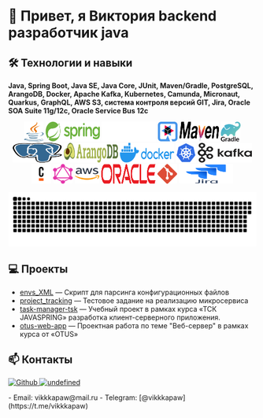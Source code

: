# 👋 Привет, я Виктория backend разработчик java

## 🛠️ Технологии и навыки

**Java, Spring Boot, Java SE, Java Core, JUnit, Maven/Gradle, PostgreSQL, ArangoDB, Docker, Apache Kafka, Kubernetes,
Camunda, Micronaut, Quarkus, GraphQL, AWS S3, система контроля версий GIT, Jira, Oracle SOA Suite 11g/12c, Oracle
Service Bus 12c**

<div align="center">
  <!-- Java -->
  <img src="image/java-logo.svg" alt="Java" title="Java" width="40" height="40"/>
  <!-- Spring Framework -->
  <img src="image/spring-logo.svg" alt="Spring" title="Spring" width="110" height="40"/>
  <!-- Micronaut -->
  <img src="image/micronaut-logo-white.svg" alt="Micronaut" title="Micronaut" width="110" height="40"/>
  <!-- Quarkus -->
  <img src="image/quarkus-icon.svg" alt="Quarkus" title="Quarkus" width="40" height="40"/>
  <!-- Apache Maven -->
  <img src="image/maven-logo.svg" alt="Maven" title="Apache Maven" width="80" height="40"/>
  <!-- Gradle -->
  <img src="image/LOGO-GRADLE-STACK_CMYK.svg" alt="Gradle" title="Gradle" width="40" height="40"/>
  <!-- PostgreSQL -->
  <img src="image/postgresql-logo.svg" alt="PostgreSQL" title="PostgreSQL" width="100" height="40"/>
  <!-- ArangoDB -->
  <img src="image/arangodb.svg" alt="Arangodb" title="Arangodb" width="110" height="40"/>
  <!-- Docker -->
  <img src="image/docker-logo.svg" alt="Docker" title="Docker" width="110" height="40"/>
  <!-- Kubernetes -->
  <img src="image/kubernetes-logo.svg" alt="Kubernetes" title="Kubernetes" width="40" height="40"/>
  <!-- Apache Kafka -->
  <img src="image/kafka-logo.svg" alt="Kafka" title="Apache Kafka" width="110" height="40"/>
  <!-- Camunda -->
  <img src="image/Camunda_Black-Orange.svg" alt="Camunda" title="Camunda" width="40" height="40"/>
  <!-- GraphQL -->
  <img src="image/graphql-logo.svg" alt="GraphQL" title="GraphQL" width="40" height="40"/>
  <!-- AWS S3 -->
  <img src="image/aws.svg" alt="AWS" title="AWS S3" width="50" height="40"/>
  <!-- Oracle SOA Suite -->
  <img src="image/oracle-logo.svg" alt="Oracle" title="Oracle SOA Suite" width="110" height="40"/>
  <!-- Git -->
  <img src="image/git-icon-logo.svg" alt="Git" title="Git" width="40" height="40"/>
  <!-- Jira -->
  <img src="image/jira-original-wordmark-logo.svg" alt="Jira" title="Jira" width="110" height="40"/>
</div>

<p align="center">
 <img width="600" src="image/github-snake.svg" alt="snake"/>
</p>


## 💻 Проекты

- [envs_XML](https://gitlab.com/rt_task/envs_xml.git) — Скрипт для парсинга конфигурационных файлов
- [project_tracking](https://gitlab.com/rt_task/example/-/blob/main/project_tracking/README.md?ref_type=heads) —
  Тестовое задание на реализацию микросервиса
- [task-manager-tsk](https://gitlab.com/jse_pavlova) — Учебный проект в рамках курса «ТСК JAVASPRING» разработка
  клиент-серверного приложения.
- [otus-web-app](https://github.com/vpavlovaGIT/otus-web-app) — Проектная работа по теме "Веб-сервер" в рамках курса от
  «OTUS»

## 📫 Контакты

<p align="left"> <a href="https://www.github.com/vpavlovaGIT" target="_blank" rel="noreferrer"> <picture> <source media="(prefers-color-scheme: dark)" srcset="https://raw.githubusercontent.com/danielcranney/readme-generator/main/public/icons/socials/github-dark.svg" /> <source media="(prefers-color-scheme: light)" srcset="https://raw.githubusercontent.com/danielcranney/readme-generator/main/public/icons/socials/github.svg" /> <img src="https://raw.githubusercontent.com/danielcranney/readme-generator/main/public/icons/socials/github.svg" width="32" height="32" alt="Github" title="Github" /> </picture> </a> <a href="https://www.gitlab.com/vpavlova" target="_blank" rel="noreferrer"> <picture> <source media="(prefers-color-scheme: dark)" srcset="undefined" /> <source media="(prefers-color-scheme: light)" srcset="https://raw.githubusercontent.com/danielcranney/readme-generator/main/public/icons/socials/gitlab.svg" /> <img src="https://raw.githubusercontent.com/danielcranney/readme-generator/main/public/icons/socials/gitlab.svg" width="32" height="32" alt="undefined" title="undefined" /> </picture> </a></p>
- Email: vikkkapaw@mail.ru
- Telegram: [@vikkkapaw](https://t.me/vikkkapaw)


  